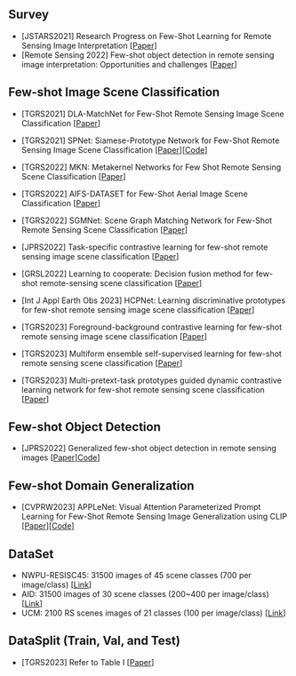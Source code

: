 ## Survey

- [JSTARS2021] Research Progress on Few-Shot Learning for Remote Sensing Image Interpretation [[Paper](https://ieeexplore-ieee-org-s.vpn.buaa.edu.cn:8118/document/9328476)]
- [Remote Sensing 2022] Few-shot object detection in remote sensing image interpretation: Opportunities and challenges [[Paper](https://www.mdpi.com/2072-4292/14/18/4435/htm)]

## Few-shot Image Scene Classification

- [TGRS2021] DLA-MatchNet for Few-Shot Remote Sensing Image Scene Classification [[Paper](https://ieeexplore-ieee-org-s.vpn.buaa.edu.cn:8118/document/9250633)]
- [TGRS2021] SPNet: Siamese-Prototype Network for Few-Shot Remote Sensing Image Scene Classification [[Paper](https://ieeexplore.ieee.org/document/9501951)][[Code](https://github.com/zoraup/SPNet)] 
- [TGRS2022] MKN: Metakernel Networks for Few Shot Remote Sensing Scene Classification [[Paper](https://ieeexplore.ieee.org/abstract/document/9718271)]
- [TGRS2022] AIFS-DATASET for Few-Shot Aerial Image Scene Classification [[Paper](https://ieeexplore.ieee.org/abstract/document/9706143)]

- [TGRS2022] SGMNet: Scene Graph Matching Network for Few-Shot Remote Sensing Scene Classification [[Paper](https://arxiv.org/pdf/2110.04494.pdf)]
- [JPRS2022] Task-specific contrastive learning for few-shot remote sensing image scene classification [[Paper](https://www.sciencedirect.com/science/article/abs/pii/S0924271622001812)]
- [GRSL2022] Learning to cooperate: Decision fusion method for few-shot remote-sensing scene classification [[Paper](https://ieeexplore.ieee.org/abstract/document/9729799)]
- [Int J Appl Earth Obs 2023] HCPNet: Learning discriminative prototypes for few-shot remote sensing image scene classification [[Paper](https://www.sciencedirect.com/science/article/pii/S1569843223002716)]
- [TGRS2023] Foreground-background contrastive learning for few-shot remote sensing image scene classification [[Paper](https://ieeexplore.ieee.org/abstract/document/10168183)]
- [TGRS2023] Multiform ensemble self-supervised learning for few-shot remote sensing scene classification [[Paper](https://ieeexplore.ieee.org/abstract/document/10006829)]
- [TGRS2023] Multi-pretext-task prototypes guided dynamic contrastive learning network for few-shot remote sensing scene classification [[Paper](https://ieeexplore.ieee.org/abstract/document/10168957)]

## Few-shot Object Detection

- [JPRS2022] Generalized few-shot object detection in remote sensing images [[Paper](https://www.sciencedirect.com/science/article/abs/pii/S0924271622003197)][Code](https://github.com/RSer-XDU/G-FSDet)]

## Few-shot Domain Generalization

- [CVPRW2023] APPLeNet: Visual Attention Parameterized Prompt Learning for Few-Shot Remote Sensing Image Generalization using CLIP [[Paper](https://openaccess.thecvf.com/content/CVPR2023W/EarthVision/papers/Jha_APPLeNet_Visual_Attention_Parameterized_Prompt_Learning_for_Few-Shot_Remote_Sensing_CVPRW_2023_paper.pdf)][[Code](https://github.com/mainaksingha01/APPLeNet)]


## DataSet
- NWPU-RESISC45: 31500 images of 45 scene classes (700 per image/class) [[Link](https://gcheng-nwpu.github.io/#Datasets)]
- AID: 31500 images of 30 scene classes (200~400 per image/class) [[Link](https://captain-whu.github.io/AID)]
- UCM: 2100 RS scenes images of 21 classes (100 per image/class) [[Link](https://figshare.com/articles/dataset/UCM_image_dataset/6085976)]

## DataSplit (Train, Val, and Test)
- [TGRS2023] Refer to Table I [[Paper](https://ieeexplore.ieee.org/abstract/document/10168957)]
